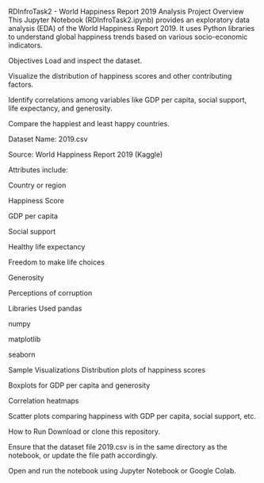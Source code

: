 RDInfroTask2 - World Happiness Report 2019 Analysis
Project Overview
This Jupyter Notebook (RDInfroTask2.ipynb) provides an exploratory data analysis (EDA) of the World Happiness Report 2019. It uses Python libraries to understand global happiness trends based on various socio-economic indicators.

Objectives
Load and inspect the dataset.

Visualize the distribution of happiness scores and other contributing factors.

Identify correlations among variables like GDP per capita, social support, life expectancy, and generosity.

Compare the happiest and least happy countries.

Dataset
Name: 2019.csv

Source: World Happiness Report 2019 (Kaggle)

Attributes include:

Country or region

Happiness Score

GDP per capita

Social support

Healthy life expectancy

Freedom to make life choices

Generosity

Perceptions of corruption

Libraries Used
pandas

numpy

matplotlib

seaborn

Sample Visualizations
Distribution plots of happiness scores

Boxplots for GDP per capita and generosity

Correlation heatmaps

Scatter plots comparing happiness with GDP per capita, social support, etc.

How to Run
Download or clone this repository.

Ensure that the dataset file 2019.csv is in the same directory as the notebook, or update the file path accordingly.

Open and run the notebook using Jupyter Notebook or Google Colab.
